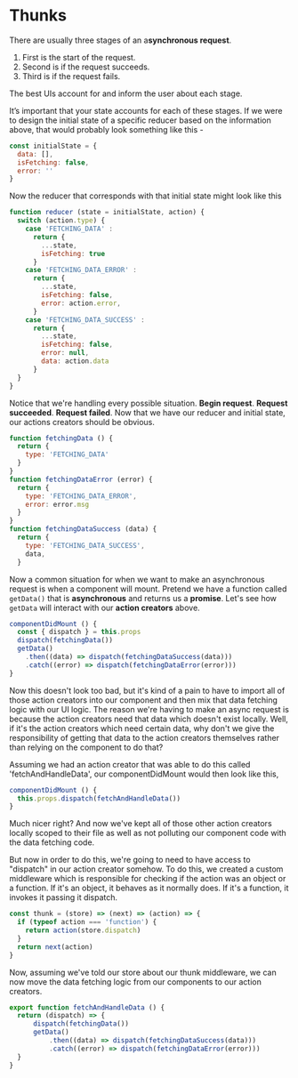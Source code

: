 # Thunks

There are usually three stages of an a**synchronous request**. 
1. First is the start of the request. 
2. Second is if the request succeeds. 
3. Third is if the request fails. 

The best UIs account for and inform the user about each stage.

It’s important that your state accounts for each of these stages. If we were to design the initial state of a specific reducer based on the information above, that would probably look something like this -

```javascript
const initialState = {
  data: [],
  isFetching: false,
  error: ''
}
```
Now the reducer that corresponds with that initial state might look like this

```javascript
function reducer (state = initialState, action) {
  switch (action.type) {
    case 'FETCHING_DATA' :
      return {
        ...state,
        isFetching: true
      }
    case 'FETCHING_DATA_ERROR' :
      return {
        ...state,
        isFetching: false,
        error: action.error,
      }
    case 'FETCHING_DATA_SUCCESS' : 
      return {
        ...state,
        isFetching: false,
        error: null,
        data: action.data
      }
  }
}
```
Notice that we're handling every possible situation. **Begin request**. **Request succeeded**. **Request failed**. Now that we have our reducer and initial state, our actions creators should be obvious.

```javascript
function fetchingData () {
  return {
    type: 'FETCHING_DATA'
  }
}
function fetchingDataError (error) {
  return {
    type: 'FETCHING_DATA_ERROR',
    error: error.msg
  }
}
function fetchingDataSuccess (data) {
  return {
    type: 'FETCHING_DATA_SUCCESS',
    data,
  }
```
Now a common situation for when we want to make an asynchronous request is when a component will mount. Pretend we have a function called `getData()` that is **asynchronous** and returns us a **promise**. Let's see how `getData` will interact with our **action creators** above.

```javascript
componentDidMount () {
  const { dispatch } = this.props
  dispatch(fetchingData())
  getData()
    .then((data) => dispatch(fetchingDataSuccess(data)))
    .catch((error) => dispatch(fetchingDataError(error)))
}
```
Now this doesn't look too bad, but it's kind of a pain to have to import all of those action creators into our component and then mix that data fetching logic with our UI logic. The reason we're having to make an async request is because the action creators need that data which doesn't exist locally. Well, if it's the action creators which need certain data, why don't we give the responsibility of getting that data to the action creators themselves rather than relying on the component to do that?

Assuming we had an action creator that was able to do this called 'fetchAndHandleData', our componentDidMount would then look like this,

```javascript
componentDidMount () {
  this.props.dispatch(fetchAndHandleData())
}
```
Much nicer right? And now we've kept all of those other action creators locally scoped to their file as well as not polluting our component code with the data fetching code.

But now in order to do this, we're going to need to have access to "dispatch" in our action creator somehow. To do this, we created a custom middleware which is responsible for checking if the action was an object or a function. If it's an object, it behaves as it normally does. If it's a function, it invokes it passing it dispatch.

```javascript
const thunk = (store) => (next) => (action) => {
  if (typeof action === 'function') {
    return action(store.dispatch)
  }
  return next(action)
}
```
Now, assuming we've told our store about our thunk middleware, we can now move the data fetching logic from our components to our action creators.

```javascript
export function fetchAndHandleData () {
  return (dispatch) => {
      dispatch(fetchingData())
      getData()
          .then((data) => dispatch(fetchingDataSuccess(data)))
          .catch((error) => dispatch(fetchingDataError(error)))
  }
}
```
